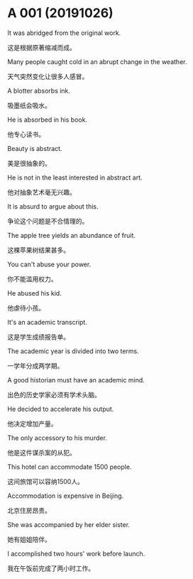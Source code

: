 # A 001 (20191026)



It was abridged from the original work.

这是根据原著缩减而成。



Many people caught cold in an abrupt change in the weather.

天气突然变化让很多人感冒。



A blotter absorbs ink.

吸墨纸会吸水。



He is absorbed in his book.

他专心读书。



Beauty is abstract.

美是很抽象的。



He is not in the least interested in abstract art.

他对抽象艺术毫无兴趣。



It is absurd to argue about this.

争论这个问题是不合情理的。



The apple tree yields an abundance of fruit.

这棵苹果树结果甚多。



You can't abuse your power.

你不能滥用权力。



He abused his kid.

他虐待小孩。



It's an academic transcript.

这是学生成绩报告单。



The academic year is divided into two terms.

一学年分成两学期。



A good historian must have an academic mind.

出色的历史学家必须有学术头脑。



He decided to accelerate his output.

他决定增加产量。



The only accessory to his murder.

他是这件谋杀案的从犯。



This hotel can accommodate 1500 people.

这间旅馆可以容纳1500人。



Accommodation is expensive in Beijing.

北京住房昂贵。



She was accompanied by her elder sister.

她有姐姐陪伴。



I accomplished two hours' work before launch.

我在午饭前完成了两小时工作。

